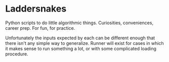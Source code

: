 # Laddersnakes
Python scripts to do little algorithmic things.
Curiosities, conveniences, career prep. For fun, for practice.

Unfortunately the inputs expected by each can be different enough that there isn't any simple way to generalize.
Runner will exist for cases in which it makes sense to run something a lot, or with some complicated loading procedure.
